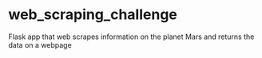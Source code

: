 # web_scraping_challenge
Flask app that web scrapes information on the planet Mars and returns the data on a webpage
